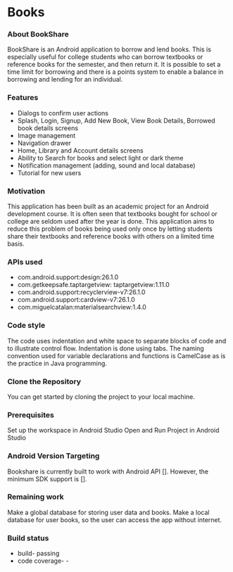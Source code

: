 # Books

### About BookShare

BookShare is an Android application to borrow and lend books. This is especially useful for college students who can borrow textbooks or reference books for the semester, and then return it. It is possible to set a time limit for borrowing and there is a points system to enable a balance in borrowing and lending for an individual.



### Features

- Dialogs to confirm user actions
- Splash, Login, Signup, Add New Book, View Book Details, Borrowed book details screens
- Image management
- Navigation drawer
- Home, Library and Account details screens
- Ability to Search for books and select light or dark theme
- Notification management (adding, sound and local database)
- Tutorial for new users


### Motivation

This application has been built as an academic project for an Android development course. It is often seen that textbooks bought for school or college are seldom used after the year is done. This application aims to reduce this problem of books being used only once by letting students share their textbooks and reference books with others on a limited time basis.


### APIs used

- com.android.support:design:26.1.0
- com.getkeepsafe.taptargetview: taptargetview:1.11.0
- com.android.support:recyclerview-v7:26.1.0
- com.android.support:cardview-v7:26.1.0
- com.miguelcatalan:materialsearchview:1.4.0


### Code style

The code uses indentation and white space  to separate blocks of code and to illustrate control flow. Indentation is done using tabs. The naming convention used for variable declarations and functions is CamelCase as is the practice in Java programming.


### Clone the Repository

You can get started by cloning the project to your local machine.


### Prerequisites

Set up the workspace in Android Studio
Open and Run Project in Android Studio


### Android Version Targeting

Bookshare is currently built to work with Android API []. However, the minimum SDK support is [].


### Remaining work

Make a global database for storing user data and books.
Make a local database for user books, so the user can access the app without internet.


### Build status

- build- passing
- code coverage- -


